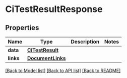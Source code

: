 # CiTestResultResponse

## Properties
Name | Type | Description | Notes
------------ | ------------- | ------------- | -------------
**data** | [**CiTestResult**](CiTestResult.md) |  | 
**links** | [**DocumentLinks**](DocumentLinks.md) |  | 

[[Back to Model list]](../README.md#documentation-for-models) [[Back to API list]](../README.md#documentation-for-api-endpoints) [[Back to README]](../README.md)


